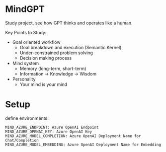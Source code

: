 # MindGPT
Study project, see how GPT thinks and operates like a human.

Key Points to Study:
- Goal oriented workflow
  - Goal breakdown and execution (Semantic Kernel)
  - Under-constrained problem solving
  - Decision making process
- Mind system
  - Memory (long-term, short-term)
  - Information -> Knowledge -> Wisdom
- Personality
  - Your mind is your mind

# Setup
define environments:
```
MIND_AZURE_ENDPOINT: Azure OpenAI Endpoint
MIND_AZURE_OPENAI_KEY: Azure OpenAI Key
MIND_AZURE_MODEL_COMPLETION: Azure OpenAI Deployment Name for Chat/Completion
MIND_AZURE_MODEL_EMBEDDING: Azure OpenAI Deployment Name for Embedding
```